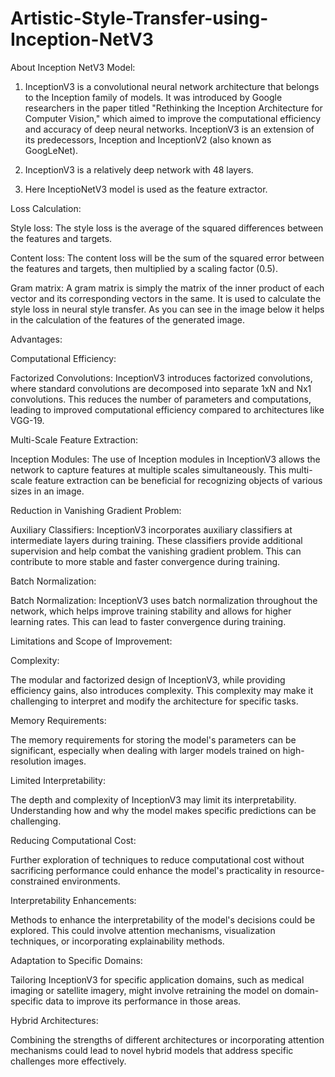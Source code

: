 # Artistic-Style-Transfer-using-Inception-NetV3

About Inception NetV3 Model:

1. InceptionV3 is a convolutional neural network architecture that belongs to the Inception family of models. It was introduced by Google researchers in the paper titled "Rethinking the Inception Architecture for Computer Vision," which aimed to improve the computational efficiency and accuracy of deep neural networks. InceptionV3 is an extension of its predecessors, Inception and InceptionV2 (also known as GoogLeNet).

2. InceptionV3 is a relatively deep network with 48 layers.

3. Here InceptioNetV3 model is used as the feature extractor.

Loss Calculation:

Style loss:
The style loss is the average of the squared differences between the features and targets.

Content loss:
The content loss will be the sum of the squared error between the features and targets, then multiplied by a scaling factor (0.5).

Gram matrix:
A gram matrix is simply the matrix of the inner product of each vector and its corresponding vectors in the same. It is used to calculate the style loss in neural style transfer. As you can see in the image below it helps in the calculation of the features of the generated image.

Advantages:

Computational Efficiency:

Factorized Convolutions: InceptionV3 introduces factorized convolutions, where standard convolutions are decomposed into separate 1xN and Nx1 convolutions. This reduces the number of parameters and computations, leading to improved computational efficiency compared to architectures like VGG-19.

Multi-Scale Feature Extraction: 

Inception Modules: The use of Inception modules in InceptionV3 allows the network to capture features at multiple scales simultaneously. This multi-scale feature extraction can be beneficial for recognizing objects of various sizes in an image.

Reduction in Vanishing Gradient Problem:

Auxiliary Classifiers: InceptionV3 incorporates auxiliary classifiers at intermediate layers during training. These classifiers provide additional supervision and help combat the vanishing gradient problem. This can contribute to more stable and faster convergence during training.

Batch Normalization:

Batch Normalization: InceptionV3 uses batch normalization throughout the network, which helps improve training stability and allows for higher learning rates. This can lead to faster convergence during training.


Limitations and Scope of Improvement:

Complexity:

The modular and factorized design of InceptionV3, while providing efficiency gains, also introduces complexity. This complexity may make it challenging to interpret and modify the architecture for specific tasks.

Memory Requirements:

The memory requirements for storing the model's parameters can be significant, especially when dealing with larger models trained on high-resolution images.

Limited Interpretability:

The depth and complexity of InceptionV3 may limit its interpretability. Understanding how and why the model makes specific predictions can be challenging.

Reducing Computational Cost:

Further exploration of techniques to reduce computational cost without sacrificing performance could enhance the model's practicality in resource-constrained environments.

Interpretability Enhancements:

Methods to enhance the interpretability of the model's decisions could be explored. This could involve attention mechanisms, visualization techniques, or incorporating explainability methods.

Adaptation to Specific Domains:

Tailoring InceptionV3 for specific application domains, such as medical imaging or satellite imagery, might involve retraining the model on domain-specific data to improve its performance in those areas.

Hybrid Architectures:

Combining the strengths of different architectures or incorporating attention mechanisms could lead to novel hybrid models that address specific challenges more effectively.






